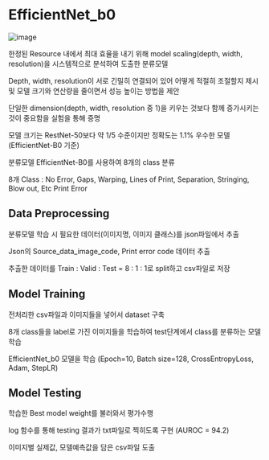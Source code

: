 # EfficientNet_b0

![image](https://user-images.githubusercontent.com/125367053/218742249-5acfc69a-0f6a-4f60-96f9-206dd2066cb9.png)

한정된 Resource 내에서 최대 효율을 내기 위해 model scaling(depth, width, resolution)을 시스템적으로 분석하여 도출한 분류모델 

Depth, width, resolution이 서로 긴밀히 연결되어 있어 어떻게 적절히 조절할지 제시 및 모델 크기와 연산량을 줄이면서 성능 높이는 방법을 제안

단일한 dimension(depth, width, resolution 중 1)을 키우는 것보다 함께 증가시키는 것이 중요함을 실험을 통해 증명

모델 크기는 RestNet-50보다 약 1/5 수준이지만 정확도는 1.1% 우수한 모델(EfficientNet-B0 기준)  


분류모델 EfficientNet-B0를 사용하여 8개의 class 분류

8개 Class : No Error, Gaps, Warping, Lines of Print, Separation, Stringing, Blow out, Etc Print Error


## Data Preprocessing

분류모델 학습 시 필요한 데이터(이미지명, 이미지 클래스)를 json파일에서 추출

Json의 Source_data_image_code, Print error code 데이터 추출 

추출한 데이터를 Train : Valid : Test = 8 : 1 : 1로 split하고 csv파일로 저장

## Model Training

전처리한 csv파일과 이미지들을 넣어서 dataset 구축

8개 class들을 label로 가진 이미지들을 학습하여 test단계에서 class를 분류하는 모델 학습

EfficientNet_b0 모델을 학습 (Epoch=10, Batch size=128, CrossEntropyLoss, Adam, StepLR)

## Model Testing

학습한 Best model weight를 불러와서 평가수행

log 함수를 통해 testing 결과가 txt파일로 찍히도록 구현 (AUROC = 94.2)

이미지별 실제값, 모델예측값을 담은 csv파일 도출

